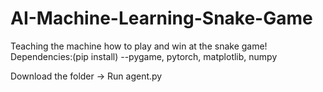 # AI-Machine-Learning-Snake-Game
Teaching the machine how to play and win at the snake game!
Dependencies:(pip install)
--pygame, pytorch, matplotlib, numpy

Download the folder
-> Run agent.py
